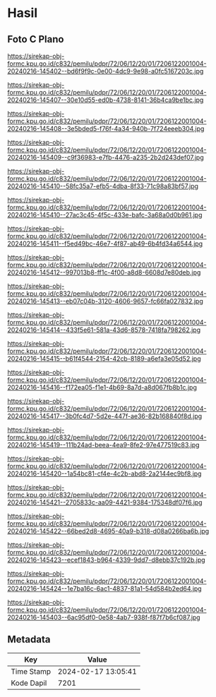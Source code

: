 # Hasil

## Foto C Plano

https://sirekap-obj-formc.kpu.go.id/c832/pemilu/pdpr/72/06/12/20/01/7206122001004-20240216-145402--bd6f9f9c-0e00-4dc9-9e98-a0fc5167203c.jpg

https://sirekap-obj-formc.kpu.go.id/c832/pemilu/pdpr/72/06/12/20/01/7206122001004-20240216-145407--30e10d55-ed0b-4738-8141-36b4ca9be1bc.jpg

https://sirekap-obj-formc.kpu.go.id/c832/pemilu/pdpr/72/06/12/20/01/7206122001004-20240216-145408--3e5bded5-f76f-4a34-940b-7f724eeeb304.jpg

https://sirekap-obj-formc.kpu.go.id/c832/pemilu/pdpr/72/06/12/20/01/7206122001004-20240216-145409--c9f36983-e7fb-4476-a235-2b2d243def07.jpg

https://sirekap-obj-formc.kpu.go.id/c832/pemilu/pdpr/72/06/12/20/01/7206122001004-20240216-145410--58fc35a7-efb5-4dba-8f33-71c98a83bf57.jpg

https://sirekap-obj-formc.kpu.go.id/c832/pemilu/pdpr/72/06/12/20/01/7206122001004-20240216-145410--27ac3c45-4f5c-433e-bafc-3a68a0d0b961.jpg

https://sirekap-obj-formc.kpu.go.id/c832/pemilu/pdpr/72/06/12/20/01/7206122001004-20240216-145411--f5ed49bc-46e7-4f87-ab49-6b4fd34a6544.jpg

https://sirekap-obj-formc.kpu.go.id/c832/pemilu/pdpr/72/06/12/20/01/7206122001004-20240216-145412--997013b8-ff1c-4f00-a8d8-6608d7e80deb.jpg

https://sirekap-obj-formc.kpu.go.id/c832/pemilu/pdpr/72/06/12/20/01/7206122001004-20240216-145413--eb07c04b-3120-4606-9657-fc66fa027832.jpg

https://sirekap-obj-formc.kpu.go.id/c832/pemilu/pdpr/72/06/12/20/01/7206122001004-20240216-145414--433f5e61-581a-43d6-8578-7418fa798262.jpg

https://sirekap-obj-formc.kpu.go.id/c832/pemilu/pdpr/72/06/12/20/01/7206122001004-20240216-145415--b61f4544-2154-42cb-8189-a6efa3e05d52.jpg

https://sirekap-obj-formc.kpu.go.id/c832/pemilu/pdpr/72/06/12/20/01/7206122001004-20240216-145416--f172ea05-f1e1-4b69-8a7d-a8d067fb8b1c.jpg

https://sirekap-obj-formc.kpu.go.id/c832/pemilu/pdpr/72/06/12/20/01/7206122001004-20240216-145417--3b0fc4d7-5d2e-447f-ae36-82b168840f8d.jpg

https://sirekap-obj-formc.kpu.go.id/c832/pemilu/pdpr/72/06/12/20/01/7206122001004-20240216-145419--111b24ad-beea-4ea9-8fe2-97e477519c83.jpg

https://sirekap-obj-formc.kpu.go.id/c832/pemilu/pdpr/72/06/12/20/01/7206122001004-20240216-145420--1a54bc81-cf4e-4c2b-abd8-2a2144ec9bf8.jpg

https://sirekap-obj-formc.kpu.go.id/c832/pemilu/pdpr/72/06/12/20/01/7206122001004-20240216-145421--2705833c-aa09-4421-9384-175348df07f6.jpg

https://sirekap-obj-formc.kpu.go.id/c832/pemilu/pdpr/72/06/12/20/01/7206122001004-20240216-145422--66bed2d8-4695-40a9-b318-d08a0266ba6b.jpg

https://sirekap-obj-formc.kpu.go.id/c832/pemilu/pdpr/72/06/12/20/01/7206122001004-20240216-145423--ecef1843-b964-4339-9dd7-d8ebb37c192b.jpg

https://sirekap-obj-formc.kpu.go.id/c832/pemilu/pdpr/72/06/12/20/01/7206122001004-20240216-145424--1e7ba16c-6ac1-4837-81a1-54d584b2ed64.jpg

https://sirekap-obj-formc.kpu.go.id/c832/pemilu/pdpr/72/06/12/20/01/7206122001004-20240216-145403--6ac95df0-0e58-4ab7-938f-f87f7b6cf087.jpg


## Metadata

| Key        | Value               |
| ---------- | ------------------- |
| Time Stamp | 2024-02-17 13:05:41 |
| Kode Dapil | 7201                |




